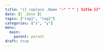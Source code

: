 ```yaml
---
title: "{{ replace .Name "-" " " | title }}"
date: {{ .Date }}
tagss: ["tag1", "tag2"]
categories: ["x", "y"]
menu:
  main:
    parent: parent
draft: true
---
```


